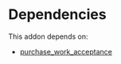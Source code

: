 # Dependencies

This addon depends on:

- [purchase_work_acceptance](https://github.com/bringout/oca-workflow-process)
